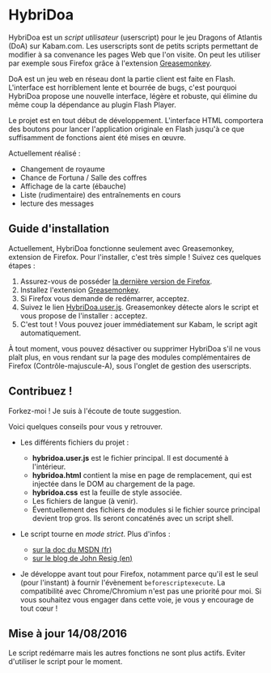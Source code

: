 # HybriDoa


HybriDoa est un *script utilisateur* (userscript) pour le jeu Dragons of Atlantis (DoA) sur Kabam.com.
Les userscripts sont de petits scripts permettant de modifier à sa convenance les pages
Web que l'on visite. On peut les utiliser par exemple sous Firefox grâce à l'extension
[Greasemonkey](https://addons.mozilla.org/fr/firefox/addon/greasemonkey/).

DoA est un jeu web en réseau dont la partie client est faite en Flash.
L'interface est horriblement lente et bourrée de bugs, c'est pourquoi
HybriDoa propose une nouvelle interface, légère et robuste, qui élimine
du même coup la dépendance au plugin Flash Player.

Le projet est en tout début de développement. L'interface HTML
comportera des boutons pour lancer l'application originale en Flash
jusqu'à ce que suffisamment de fonctions aient été mises en œuvre.

Actuellement réalisé :

- Changement de royaume
- Chance de Fortuna / Salle des coffres
- Affichage de la carte (ébauche)
- Liste (rudimentaire) des entraînements en cours
- lecture des messages


Guide d'installation
--------------------

Actuellement, HybriDoa fonctionne seulement avec Greasemonkey, extension de Firefox.
Pour l'installer, c'est très simple&nbsp;! Suivez ces quelques étapes&nbsp;:

1. Assurez-vous de posséder [la dernière version de Firefox](https://www.mozilla.org/fr/firefox/fx/).
2. Installez l'extension [Greasemonkey](https://addons.mozilla.org/fr/firefox/addon/greasemonkey/).
3. Si Firefox vous demande de redémarrer, acceptez.
4. Suivez le lien [HybriDoa.user.js](https://raw.github.com/doascanner/HybriDoa/HybriDoa.user.js).
    Greasemonkey détecte alors le script et vous propose de l'installer&nbsp;: acceptez.
5. C'est tout&nbsp;! Vous pouvez jouer immédiatement sur Kabam, le script agit automatiquement.


À tout moment, vous pouvez désactiver ou supprimer HybriDoa s'il ne vous plaît plus, en vous rendant sur la page
des modules complémentaires de Firefox (Contrôle-majuscule-A), sous l'onglet de gestion des userscripts.


Contribuez !
------------

Forkez-moi ! Je suis à l'écoute de toute suggestion.

Voici quelques conseils pour vous y retrouver.

- Les différents fichiers du projet :
    * **hybridoa.user.js** est le fichier principal. Il est documenté à
      l'intérieur.
    * **hybridoa.html** contient la mise en page de remplacement, qui
      est injectée dans le DOM au chargement de la page.
    * **hybridoa.css** est la feuille de style associée.
    * Les fichiers de langue (à venir).
    * Éventuellement des fichiers de modules si le fichier source
      principal devient trop gros. Ils seront concaténés avec un script
      shell.

- Le script tourne en *mode strict*. Plus d'infos :
   * [sur la doc du MSDN (fr)](http://msdn.microsoft.com/fr-fr/library/ie/br230269%28v=vs.94%29.aspx)
   * [sur le blog de John Resig (en)](http://ejohn.org/blog/ecmascript-5-strict-mode-json-and-more/)

- Je développe avant tout pour Firefox, notamment parce qu'il est le seul (pour l'instant) à fournir l'évènement `beforescriptexecute`.
 La compatibilité avec Chrome/Chromium n'est pas une priorité pour moi. Si vous souhaitez vous engager dans cette voie, je vous y encourage de tout cœur !

Mise à jour 14/08/2016
----------------------

Le script redémarre mais les autres fonctions ne sont plus actifs. Eviter d'utiliser le script pour le moment.
